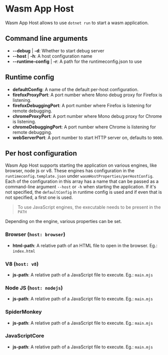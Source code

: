 # Wasm App Host

Wasm App Host allows to use `dotnet run` to start a wasm application.

## Command line arguments

- **--debug** | **-d**: Whether to start debug server
- **--host** | **-h**: A host configuration name
- **--runtime-config** | **-r**: A path for the runtimeconfig.json to use

## Runtime config

- **defaultConfig**: A name of the default per-host configuration.
- **firefoxProxyPort**: A port number where Mono debug proxy for Firefox is listening.
- **firefoxDebuggingPort**: A port number where Firefox is listening for remote debugging.
- **chromeProxyPort**: A port number where Mono debug proxy for Chrome is listening.
- **chromeDebuggingPort**: A port number where Chrome is listening for remote debugging.
- **webServerPort**: A port number to start HTTP server on, defaults to `9000`.

## Per host configuration

Wasm App Host supports starting the application on various engines, like browser, node js or v8. These engines has configuration in the `runtimeconfig.template.json` under `wasmHostProperties/perHostConfig`. Each of the configuration in this array has a name that can be passed as a command-line argument `--host` or `-h` when starting the application. If it's not specified, the `defaultConfig` in runtime config is used and if even that is not specified, a first one is used. 

> To use JavaScript engines, the executable needs to be present in the `PATH`

Depending on the engine, various properties can be set. 

### Browser (`host: browser`)

- **html-path**: A relative path of an HTML file to open in the browser. Eg.: `index.html`

### V8 (`host: v8`)

- **js-path**: A relative path of a JavaScript file to execute. Eg.: `main.mjs`

### Node JS (`host: nodejs`)

- **js-path**: A relative path of a JavaScript file to execute. Eg.: `main.mjs`

### SpiderMonkey

- **js-path**: A relative path of a JavaScript file to execute. Eg.: `main.mjs`

### JavaScriptCore

- **js-path**: A relative path of a JavaScript file to execute. Eg.: `main.mjs`